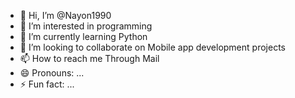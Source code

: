 - 👋 Hi, I’m @Nayon1990
- 👀 I’m interested in programming 
- 🌱 I’m currently learning Python
- 💞️ I’m looking to collaborate on Mobile app development projects 
- 📫 How to reach me Through Mail
- 😄 Pronouns: ...
- ⚡ Fun fact: ...

<!---
Nayon1990/Nayon1990 is a ✨ special ✨ repository because its `README.md` (this file) appears on your GitHub profile.
You can click the Preview link to take a look at your changes.
--->
